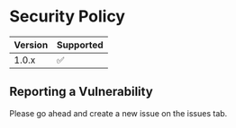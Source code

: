 # Security Policy

| Version | Supported          |
| ------- | ------------------ |
| 1.0.x   | :white_check_mark: |

## Reporting a Vulnerability

Please go ahead and create a new issue on the issues tab.
